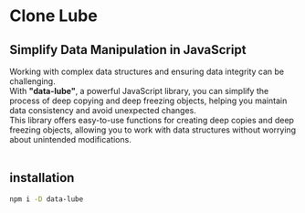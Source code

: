 # Clone Lube
## Simplify Data Manipulation in JavaScript
Working with complex data structures and ensuring data integrity can be challenging.  
With **"data-lube"**, a powerful JavaScript library, you can simplify the process of deep copying and deep freezing objects, helping you maintain data consistency and avoid unexpected changes.  
This library offers easy-to-use functions for creating deep copies and deep freezing objects, allowing you to work with data structures without worrying about unintended modifications.
<br>
<br>

## installation
```bash
npm i -D data-lube
```
